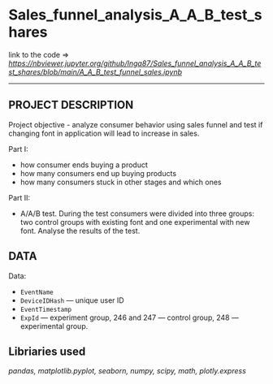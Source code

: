 # Sales_funnel_analysis_A_A_B_test_shares


link to the code => *https://nbviewer.jupyter.org/github/Inga87/Sales_funnel_analysis_A_A_B_test_shares/blob/main/A_A_B_test_funnel_sales.ipynb*

---

## PROJECT DESCRIPTION

Project objective - analyze consumer behavior using sales funnel and test if changing font in application will lead to increase in sales.  

Part I:

- how consumer ends buying a product
- how many consumers end up buying products
- how many consumers stuck in other stages and which ones

Part II:
- A/A/B test. During the test consumers were divided into three groups: two control groups with existing font and one experimental with new font. Analyse the results of the test.

## DATA

Data:
- `EventName`
- `DeviceIDHash` — unique user ID
- `EventTimestamp` 
- `ExpId` — experiment group, 246 and 247 — control group, 248 — experimental group.


## Libriaries used

*pandas, matplotlib.pyplot, seaborn, numpy, scipy, math, plotly.express*